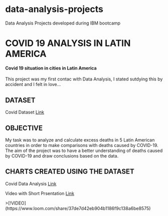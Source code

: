 # data-analysis-projects
Data Analysis Projects developed during IBM bootcamp 

<head>
<h1>COVID 19 ANALYSIS IN LATIN AMERICA</h1>
<h4>Covid 19 situation in cities in Latin America</h4>

</head>
<p>This project was my first contac with Data Analysis, I stated sutdying this by accident and I felt in love... </p>

  <h2>DATASET</H2>
  <p>Covid Dataset  <a href='https://docs.google.com/spreadsheets/d/198d6S52Xv4eBUEIZbHY-zsHLPiBFpxTvhszg-E5C-dY/edit?usp=sharing'>Link</a> </p>
  <h2>OBJECTIVE</h2>
  <p>My task was to analyze and calculate excess deaths in 5 Latin American countries in order to make comparisons with deaths caused by COVID-19.
  The aim of the project was to have a better understanding of deaths caused by COVID-19 and draw conclusions based on the data.</p>
  
  <h2>CHARTS CREATED USING THE DATASET</h2>
  
   <p>Covid Data Analysis <a href='https://docs.google.com/spreadsheets/d/1Bkl1yVgihiSWqRob-Z8M0lro-5qyRTFajWM6lJ4vP-w/edit?usp=sharing'>Link</a> </p>
   <p>Video with Short Prsentation <a href='https://www.loom.com/share/37de7d42eb904b1186f9c138a6be8575'>Link</a> </p>
  >[!VIDEO] (https://www.loom.com/share/37de7d42eb904b1186f9c138a6be8575)


